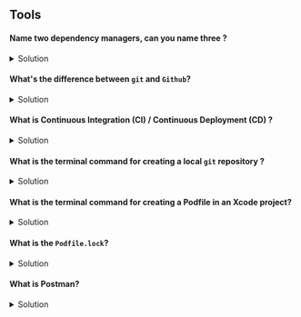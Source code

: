## Tools 

#### Name two dependency managers, can you name three ?

<details> 
  <summary>Solution</summary> 

Swift Package Manager, Cocoa Pods and Carthage.

</details> 

#### What's the difference between `git` and `Github`? 


<details> 
  <summary>Solution</summary> 

`git` is an open source versioning system. `Github` is an online versioning platform for project collaboration now owned by Mr. Softie. Other competitors to `Github` are: `BitBucket` and `GitLab`. 

</details> 



#### What is Continuous Integration (CI) / Continuous Deployment (CD) ? 

<details> 
  <summary>Solution</summary> 

Continuous Integration (CI) / Continuous Deployment (CD) is the automation process of connecting your software stack along with testing to ease versioning and deploying software, in our case automatically creating TestFlight builds or App Store builds.

</details> 

#### What is the terminal command for creating a local `git` repository ? 


<details> 
  <summary>Solution</summary> 
  
`git init`

</details> 

#### What is the terminal command for creating a Podfile in an Xcode project? 


<details> 
  <summary>Solution</summary> 

`pod init`

</details> 

#### What is the `Podfile.lock`? 


<details> 
  <summary>Solution</summary> 

This `Podfile.lock` tracks the versions of installed `pods` in your project.

</details> 

#### What is Postman? 

<details> 
  <summary>Solution</summary> 

Postman is an API development platform, as iOS developers this is our go to for testing JSON payload data from Web APIs. 

Example endpoint
`GET https://itunes.apple.com/search?media=podcast&limit=200&term=swift`

Example JSON

```json 
{
	"resultCount": 171,
	"results": [{
		"wrapperType": "track",
		"kind": "podcast",
		"artistId": 1019380766,
		"collectionId": 1209817203,
		"trackId": 1209817203,
		"artistName": "Spec, JP Simard, Jesse Squires",
		"collectionName": "Swift Unwrapped",
		"trackName": "Swift Unwrapped",
		"collectionCensoredName": "Swift Unwrapped",
		"trackCensoredName": "Swift Unwrapped",
		"artistViewUrl": "https://podcasts.apple.com/us/artist/spec/1019380766?uo=4",
		"collectionViewUrl": "https://podcasts.apple.com/us/podcast/swift-unwrapped/id1209817203?uo=4",
		"feedUrl": "https://feeds.simplecast.com/3pGv88mm",
		"trackViewUrl": "https://podcasts.apple.com/us/podcast/swift-unwrapped/id1209817203?uo=4",
		"artworkUrl30": "https://is1-ssl.mzstatic.com/image/thumb/Podcasts123/v4/4f/33/5c/4f335ccf-a9b8-672b-9c79-635925a70787/mza_3481066685613843705.jpg/30x30bb.jpg",
		"artworkUrl60": "https://is1-ssl.mzstatic.com/image/thumb/Podcasts123/v4/4f/33/5c/4f335ccf-a9b8-672b-9c79-635925a70787/mza_3481066685613843705.jpg/60x60bb.jpg",
		"artworkUrl100": "https://is1-ssl.mzstatic.com/image/thumb/Podcasts123/v4/4f/33/5c/4f335ccf-a9b8-672b-9c79-635925a70787/mza_3481066685613843705.jpg/100x100bb.jpg",
		"collectionPrice": 0.00,
		"trackPrice": 0.00,
		"trackRentalPrice": 0,
		"collectionHdPrice": 0,
		"trackHdPrice": 0,
		"trackHdRentalPrice": 0,
		"releaseDate": "2020-09-14T17:26:00Z",
		"collectionExplicitness": "cleaned",
		"trackExplicitness": "cleaned",
		"trackCount": 89,
		"country": "USA",
		"currency": "USD",
		"primaryGenreName": "Technology",
		"contentAdvisoryRating": "Clean",
		"artworkUrl600": "https://is1-ssl.mzstatic.com/image/thumb/Podcasts123/v4/4f/33/5c/4f335ccf-a9b8-672b-9c79-635925a70787/mza_3481066685613843705.jpg/600x600bb.jpg",
		"genreIds": [
			"1318",
			"26"
		],
		"genres": [
			"Technology",
			"Podcasts"
		]
	}]
}
```

</details> 

